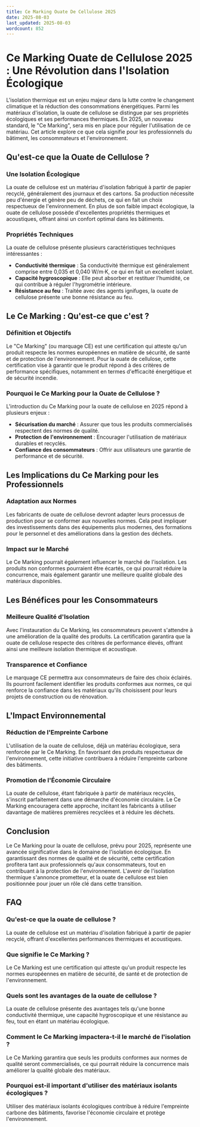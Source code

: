 ```yaml
---
title: Ce Marking Ouate De Cellulose 2025
date: 2025-08-03
last_updated: 2025-08-03
wordcount: 852
---
```


# Ce Marking Ouate de Cellulose 2025 : Une Révolution dans l'Isolation Écologique

L'isolation thermique est un enjeu majeur dans la lutte contre le changement climatique et la réduction des consommations énergétiques. Parmi les matériaux d'isolation, la ouate de cellulose se distingue par ses propriétés écologiques et ses performances thermiques. En 2025, un nouveau standard, le "Ce Marking", sera mis en place pour réguler l'utilisation de ce matériau. Cet article explore ce que cela signifie pour les professionnels du bâtiment, les consommateurs et l'environnement.

## Qu'est-ce que la Ouate de Cellulose ?

### Une Isolation Écologique

La ouate de cellulose est un matériau d'isolation fabriqué à partir de papier recyclé, généralement des journaux et des cartons. Sa production nécessite peu d'énergie et génère peu de déchets, ce qui en fait un choix respectueux de l'environnement. En plus de son faible impact écologique, la ouate de cellulose possède d'excellentes propriétés thermiques et acoustiques, offrant ainsi un confort optimal dans les bâtiments.

### Propriétés Techniques

La ouate de cellulose présente plusieurs caractéristiques techniques intéressantes :
- **Conductivité thermique** : Sa conductivité thermique est généralement comprise entre 0,035 et 0,040 W/m·K, ce qui en fait un excellent isolant.
- **Capacité hygroscopique** : Elle peut absorber et restituer l'humidité, ce qui contribue à réguler l'hygrométrie intérieure.
- **Résistance au feu** : Traitée avec des agents ignifuges, la ouate de cellulose présente une bonne résistance au feu.

## Le Ce Marking : Qu'est-ce que c'est ?

### Définition et Objectifs

Le "Ce Marking" (ou marquage CE) est une certification qui atteste qu'un produit respecte les normes européennes en matière de sécurité, de santé et de protection de l'environnement. Pour la ouate de cellulose, cette certification vise à garantir que le produit répond à des critères de performance spécifiques, notamment en termes d'efficacité énergétique et de sécurité incendie.

### Pourquoi le Ce Marking pour la Ouate de Cellulose ?

L'introduction du Ce Marking pour la ouate de cellulose en 2025 répond à plusieurs enjeux :
- **Sécurisation du marché** : Assurer que tous les produits commercialisés respectent des normes de qualité.
- **Protection de l'environnement** : Encourager l'utilisation de matériaux durables et recyclés.
- **Confiance des consommateurs** : Offrir aux utilisateurs une garantie de performance et de sécurité.

## Les Implications du Ce Marking pour les Professionnels

### Adaptation aux Normes

Les fabricants de ouate de cellulose devront adapter leurs processus de production pour se conformer aux nouvelles normes. Cela peut impliquer des investissements dans des équipements plus modernes, des formations pour le personnel et des améliorations dans la gestion des déchets.

### Impact sur le Marché

Le Ce Marking pourrait également influencer le marché de l'isolation. Les produits non conformes pourraient être écartés, ce qui pourrait réduire la concurrence, mais également garantir une meilleure qualité globale des matériaux disponibles.

## Les Bénéfices pour les Consommateurs

### Meilleure Qualité d'Isolation

Avec l'instauration du Ce Marking, les consommateurs peuvent s'attendre à une amélioration de la qualité des produits. La certification garantira que la ouate de cellulose respecte des critères de performance élevés, offrant ainsi une meilleure isolation thermique et acoustique.

### Transparence et Confiance

Le marquage CE permettra aux consommateurs de faire des choix éclairés. Ils pourront facilement identifier les produits conformes aux normes, ce qui renforce la confiance dans les matériaux qu'ils choisissent pour leurs projets de construction ou de rénovation.

## L'Impact Environnemental

### Réduction de l'Empreinte Carbone

L'utilisation de la ouate de cellulose, déjà un matériau écologique, sera renforcée par le Ce Marking. En favorisant des produits respectueux de l'environnement, cette initiative contribuera à réduire l'empreinte carbone des bâtiments.

### Promotion de l'Économie Circulaire

La ouate de cellulose, étant fabriquée à partir de matériaux recyclés, s'inscrit parfaitement dans une démarche d'économie circulaire. Le Ce Marking encouragera cette approche, incitant les fabricants à utiliser davantage de matières premières recyclées et à réduire les déchets.

## Conclusion

Le Ce Marking pour la ouate de cellulose, prévu pour 2025, représente une avancée significative dans le domaine de l'isolation écologique. En garantissant des normes de qualité et de sécurité, cette certification profitera tant aux professionnels qu'aux consommateurs, tout en contribuant à la protection de l'environnement. L'avenir de l'isolation thermique s'annonce prometteur, et la ouate de cellulose est bien positionnée pour jouer un rôle clé dans cette transition.

## FAQ

### Qu'est-ce que la ouate de cellulose ?

La ouate de cellulose est un matériau d'isolation fabriqué à partir de papier recyclé, offrant d'excellentes performances thermiques et acoustiques.

### Que signifie le Ce Marking ?

Le Ce Marking est une certification qui atteste qu'un produit respecte les normes européennes en matière de sécurité, de santé et de protection de l'environnement.

### Quels sont les avantages de la ouate de cellulose ?

La ouate de cellulose présente des avantages tels qu'une bonne conductivité thermique, une capacité hygroscopique et une résistance au feu, tout en étant un matériau écologique.

### Comment le Ce Marking impactera-t-il le marché de l'isolation ?

Le Ce Marking garantira que seuls les produits conformes aux normes de qualité seront commercialisés, ce qui pourrait réduire la concurrence mais améliorer la qualité globale des matériaux.

### Pourquoi est-il important d'utiliser des matériaux isolants écologiques ?

Utiliser des matériaux isolants écologiques contribue à réduire l'empreinte carbone des bâtiments, favorise l'économie circulaire et protège l'environnement.
